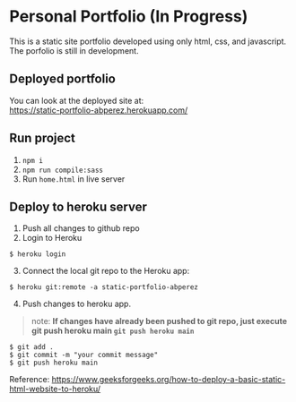 # Personal Portfolio (In Progress)

This is a static site portfolio developed using only html, css, and javascript. The porfolio is still in development.

## Deployed portfolio
You can look at the deployed site at:\
https://static-portfolio-abperez.herokuapp.com/

## Run project

1. `npm i`
2. `npm run compile:sass`
3. Run `home.html` in live server

## Deploy to heroku server

1. Push all changes to github repo
2. Login to Heroku 
```console
$ heroku login
```
3. Connect the local git repo to the Heroku app:
```console
$ heroku git:remote -a static-portfolio-abperez
```
4. Push changes to heroku app. 
> note: **If changes have already been pushed to git repo, just execute git push heroku main `git push heroku main`**

```console
$ git add . 
$ git commit -m "your commit message" 
$ git push heroku main
```

Reference: https://www.geeksforgeeks.org/how-to-deploy-a-basic-static-html-website-to-heroku/